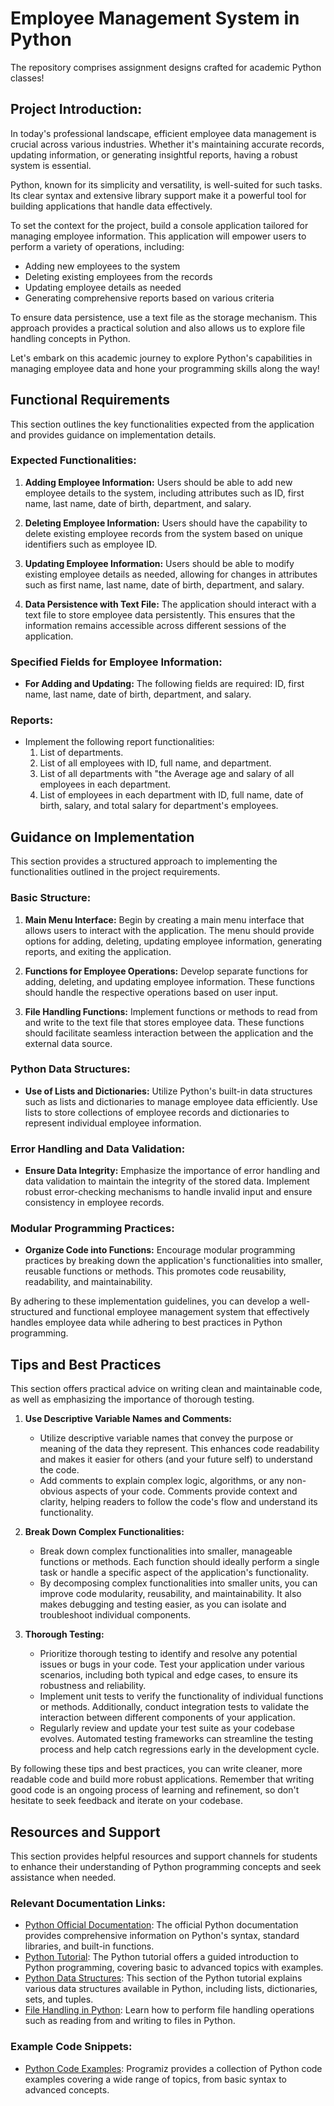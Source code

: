 # Employee Management System in Python
The repository comprises assignment designs crafted for academic Python classes! 

## Project Introduction:

In today's professional landscape, efficient employee data management is crucial across various industries. Whether it's maintaining accurate records, updating information, or generating insightful reports, having a robust system is essential.

Python, known for its simplicity and versatility, is well-suited for such tasks. Its clear syntax and extensive library support make it a powerful tool for building applications that handle data effectively.

To set the context for the project, build a console application tailored for managing employee information. This application will empower users to perform a variety of operations, including:

- Adding new employees to the system
- Deleting existing employees from the records
- Updating employee details as needed
- Generating comprehensive reports based on various criteria

To ensure data persistence, use a text file as the storage mechanism. This approach provides a practical solution and also allows us to explore file handling concepts in Python.

Let's embark on this academic journey to explore Python's capabilities in managing employee data and hone your programming skills along the way!

## Functional Requirements

This section outlines the key functionalities expected from the application and provides guidance on implementation details.

### Expected Functionalities:
1. **Adding Employee Information:** Users should be able to add new employee details to the system, including attributes such as ID, first name, last name, date of birth, department, and salary.

2. **Deleting Employee Information:** Users should have the capability to delete existing employee records from the system based on unique identifiers such as employee ID.

3. **Updating Employee Information:** Users should be able to modify existing employee details as needed, allowing for changes in attributes such as first name, last name, date of birth, department, and salary.

4. **Data Persistence with Text File:** The application should interact with a text file to store employee data persistently. This ensures that the information remains accessible across different sessions of the application.

### Specified Fields for Employee Information:
- **For Adding and Updating:** The following fields are required: ID, first name, last name, date of birth, department, and salary.

### Reports:
- Implement the following report functionalities:
    1. List of departments.
    2. List of all employees with ID, full name, and department.
    3. List of all departments with "the Average age and salary of all employees in each department.
    4. List of employees in each department with ID, full name, date of birth, salary, and total salary for department's employees.


## Guidance on Implementation

This section provides a structured approach to implementing the functionalities outlined in the project requirements.

### Basic Structure:
1. **Main Menu Interface:** Begin by creating a main menu interface that allows users to interact with the application. The menu should provide options for adding, deleting, updating employee information, generating reports, and exiting the application.

2. **Functions for Employee Operations:** Develop separate functions for adding, deleting, and updating employee information. These functions should handle the respective operations based on user input.

3. **File Handling Functions:** Implement functions or methods to read from and write to the text file that stores employee data. These functions should facilitate seamless interaction between the application and the external data source.

### Python Data Structures:
- **Use of Lists and Dictionaries:** Utilize Python's built-in data structures such as lists and dictionaries to manage employee data efficiently. Use lists to store collections of employee records and dictionaries to represent individual employee information.

### Error Handling and Data Validation:
- **Ensure Data Integrity:** Emphasize the importance of error handling and data validation to maintain the integrity of the stored data. Implement robust error-checking mechanisms to handle invalid input and ensure consistency in employee records.

### Modular Programming Practices:
- **Organize Code into Functions:** Encourage modular programming practices by breaking down the application's functionalities into smaller, reusable functions or methods. This promotes code reusability, readability, and maintainability.

By adhering to these implementation guidelines, you can develop a well-structured and functional employee management system that effectively handles employee data while adhering to best practices in Python programming.

## Tips and Best Practices

This section offers practical advice on writing clean and maintainable code, as well as emphasizing the importance of thorough testing.

1. **Use Descriptive Variable Names and Comments:**
   - Utilize descriptive variable names that convey the purpose or meaning of the data they represent. This enhances code readability and makes it easier for others (and your future self) to understand the code.
   - Add comments to explain complex logic, algorithms, or any non-obvious aspects of your code. Comments provide context and clarity, helping readers to follow the code's flow and understand its functionality.

2. **Break Down Complex Functionalities:**
   - Break down complex functionalities into smaller, manageable functions or methods. Each function should ideally perform a single task or handle a specific aspect of the application's functionality.
   - By decomposing complex functionalities into smaller units, you can improve code modularity, reusability, and maintainability. It also makes debugging and testing easier, as you can isolate and troubleshoot individual components.

3. **Thorough Testing:**
   - Prioritize thorough testing to identify and resolve any potential issues or bugs in your code. Test your application under various scenarios, including both typical and edge cases, to ensure its robustness and reliability.
   - Implement unit tests to verify the functionality of individual functions or methods. Additionally, conduct integration tests to validate the interaction between different components of your application.
   - Regularly review and update your test suite as your codebase evolves. Automated testing frameworks can streamline the testing process and help catch regressions early in the development cycle.

By following these tips and best practices, you can write cleaner, more readable code and build more robust applications. Remember that writing good code is an ongoing process of learning and refinement, so don't hesitate to seek feedback and iterate on your codebase.

## Resources and Support

This section provides helpful resources and support channels for students to enhance their understanding of Python programming concepts and seek assistance when needed.

### Relevant Documentation Links:
- [Python Official Documentation](https://docs.python.org/3/): The official Python documentation provides comprehensive information on Python's syntax, standard libraries, and built-in functions.
- [Python Tutorial](https://docs.python.org/3/tutorial/index.html): The Python tutorial offers a guided introduction to Python programming, covering basic to advanced topics with examples.
- [Python Data Structures](https://docs.python.org/3/tutorial/datastructures.html): This section of the Python tutorial explains various data structures available in Python, including lists, dictionaries, sets, and tuples.
- [File Handling in Python](https://docs.python.org/3/tutorial/inputoutput.html#reading-and-writing-files): Learn how to perform file handling operations such as reading from and writing to files in Python.

### Example Code Snippets:
- [Python Code Examples](https://www.programiz.com/python-programming/examples): Programiz provides a collection of Python code examples covering a wide range of topics, from basic syntax to advanced concepts.




